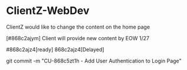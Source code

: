 # ClientZ-WebDev
ClientZ would like to change the content on the home page

[#868c2ajym] Client will provide new content by EOW 1/27

#868c2ajz4[ready]
868c2ajz4[Delayed]


git commit -m "CU-868c5zt1h - Add User Authentication to Login Page"
